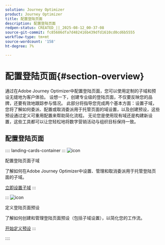 ```yaml
---
solution: Journey Optimizer
product: Journey Optimizer
title: 配置登陆页面
description: 配置登陆页面
redpen-status: CREATED_||_2025-08-12_00-37-08
source-git-commit: fc85686dfa7d482416b439dfd1610cd0cd6b5555
workflow-type: tm+mt
source-wordcount: '158'
ht-degree: 7%

---
```



# 配置登陆页面{#section-overview}

通过在Adobe Journey Optimizer中配置登陆页面，您可以使用定制的子域和预设无缝地为客户体验。 设想一下，创建专业级的登陆页面，不仅要反映您的品牌，还要有效地跟踪参与情况。 此部分将指导您完成两个基本方面：设置子域，您将了解如何委派、配置或取消委派用于托管页面的域设置，以及创建预设，这些预设通过定义可重用配置来帮助简化流程。 无论您是使用现有域还是构建新设置，这些工具都可以让您轻松地将数字营销活动与组织目标保持一致。

## 配置登陆页面

:::: landing-cards-container
:::
![icon](https://cdn.experienceleague.adobe.com/icons/gear.svg)

配置登陆页面子域

了解如何在Adobe Journey Optimizer中设置、管理和取消委派用于托管登陆页面的子域。

[立即设置子域](../using/landing-pages/lp-subdomains.md)
:::

:::
![icon](https://cdn.experienceleague.adobe.com/icons/list-check.svg)

定义登陆页面预设

了解如何创建和管理登陆页面预设（包括子域设置），以简化您的工作流。

[开始定义预设](../using/landing-pages/lp-presets.md)
:::

::::

